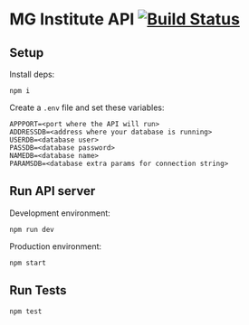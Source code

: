# MG Institute API [![Build Status](https://travis-ci.org/renie/mg-institute-api.svg?branch=master)](https://travis-ci.org/renie/mg-institute-api)

## Setup

Install deps:

```
npm i
```

Create a `.env` file and set these variables:

```
APPPORT=<port where the API will run>
ADDRESSDB=<address where your database is running>
USERDB=<database user>
PASSDB=<database password>
NAMEDB=<database name>
PARAMSDB=<database extra params for connection string>
```

## Run API server

Development environment:

```
npm run dev
```

Production environment:

```
npm start
```

## Run Tests

```
npm test
```